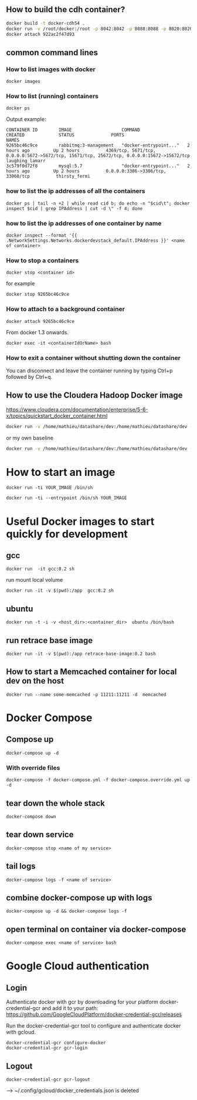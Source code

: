 


## How to build the cdh container?

```bash
docker build -t docker-cdh54 .
docker run -v /root/docker:/root -p 8042:8042 -p 8088:8088 -p 8020:8020 -p 8888:8888 -p 11000:11000 -p 11443:11443 -p 9090:9090 -d -ti --privileged=true docker-cdh54
docker attach 922ac2f47d93
```
## common command lines

### How to list images with docker

    docker images

### How to list (running) containers

    docker ps

Output example:
```
CONTAINER ID        IMAGE                   COMMAND                  CREATED             STATUS              PORTS                                                                                        NAMES
9265bc46c9ce        rabbitmq:3-management   "docker-entrypoint..."   2 hours ago         Up 2 hours          4369/tcp, 5671/tcp, 0.0.0.0:5672->5672/tcp, 15671/tcp, 25672/tcp, 0.0.0.0:15672->15672/tcp   laughing_lamarr
3c579f0d72f8        mysql:5.7               "docker-entrypoint..."   2 hours ago         Up 2 hours          0.0.0.0:3306->3306/tcp, 33060/tcp          thirsty_fermi
```    

### how to list the ip addresses of all the containers

    docker ps | tail -n +2 | while read cid b; do echo -n "$cid\t"; docker inspect $cid | grep IPAddress | cut -d \" -f 4; done
    
### how to list the ip addresses of one container by name
    
    docker inspect --format '{{ .NetworkSettings.Networks.dockerdevstack_default.IPAddress }}' <name of container>

### How to stop a containers

    docker stop <container id>

for example

    docker stop 9265bc46c9ce

### How to attach to a background container

    docker attach 9265bc46c9ce

From docker 1.3 onwards.

    docker exec -it <containerIdOrName> bash   

### How to exit a container without shutting down the container

You can disconnect and leave the container running by typing Ctrl+p followed by Ctrl+q.

## How to use the Cloudera Hadoop Docker image

https://www.cloudera.com/documentation/enterprise/5-6-x/topics/quickstart_docker_container.html



```bash
docker run -v /home/mathieu/datashare/dev:/home/mathieu/datashare/dev -p 8042:8042 -p 8088:8088 -p 8020:8020 -p 8888:8888 -p 11000:11000 --hostname=quickstart.cloudera --privileged=true -t -i cloudera/quickstart /usr/bin/docker-quickstart
```
or my own baseline
```bash
docker run -v /home/mathieu/datashare/dev:/home/mathieu/datashare/dev -p 8042:8042 -p 8088:8088 -p 8020:8020 -p 8888:8888 -p 11000:11000 --hostname=quickstart.cloudera --privileged=true -t -i cloudera/base2017-10-20 /usr/bin/docker-quickstart
```

# How to start an image

    docker run -ti YOUR_IMAGE /bin/sh

    docker run -ti --entrypoint /bin/sh YOUR_IMAGE

# Useful Docker images to start quickly for development

## gcc

    docker run  -it gcc:8.2 sh

run mount local volume

    docker run -it -v $(pwd):/app  gcc:8.2 sh


## ubuntu

    docker run -t -i -v <host_dir>:<container_dir>  ubuntu /bin/bash

## run retrace base image

    docker run -it -v $(pwd):/app retrace-base-image:0.2 bash

## How to start a Memcached container for local dev on the host

    docker run --name some-memcached -p 11211:11211 -d  memcached

# Docker Compose

## Compose up

    docker-compose up -d
    
### With override files
    
    docker-compose -f docker-compose.yml -f docker-compose.override.yml up -d
    
## tear down the whole stack

    docker-compose down
    
## tear down service

    docker-compose stop <name of my service>

## tail logs

    docker-compose logs -f <name of service>
    
## combine docker-compose up with logs

    docker-compose up -d && docker-compose logs -f

## open terminal on container via docker-compose

    docker-compose exec <name of service> bash



# Google Cloud authentication


## Login

Authenticate docker with gcr by downloading for your platform docker-credential-gcr and add it to your path: https://github.com/GoogleCloudPlatform/docker-credential-gcr/releases

Run the docker-credential-gcr tool to configure and authenticate docker with gcloud.

    docker-credential-gcr configure-docker
    docker-credential-gcr gcr-login    

## Logout

    docker-credential-gcr gcr-logout
    
--> ~/.config/gcloud/docker_credentials.json is deleted



